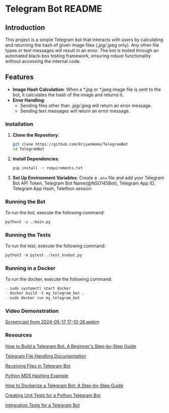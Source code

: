 # Telegram Bot README

## Introduction

This project is a simple Telegram bot that interacts with users by calculating and returning the hash of given image files (*.jpg/*.jpeg only). Any other file types or text messages will result in an error. The bot is tested through an automated black-box testing framework, ensuring robust functionality without accessing the internal code.

## Features

- **Image Hash Calculation**: When a *.jpg or *.jpeg image file is sent to the bot, it calculates the hash of the image and returns it.
- **Error Handling**:
  - Sending files other than *.jpg/*.jpeg will return an error message.
  - Sending text messages will return an error message.


### Installation

1. **Clone the Repository**:
    ```bash
    git clone https://github.com/OriyanHemo/TelegramBot
    cd TelegramBot
    ```

2. **Install Dependencies**:
    ```bash
    pip install -r requirements.txt
    ```
3. **Set Up Environment Variables**:
    Create a `.env` file and add your Telegram Bot API Token, Telegram Bot Name(@NSO145Bot), Telegram App ID, Telegram App Hash, Telethon session


### Running the Bot

To run the bot, execute the following command:
```python
python3 -u ./main.py
```
### Running the Tests

To run the test, execute the following command:
```python
python3 -m pytest ./test_nsobot.py
```

### Running in a Docker
To run the docker, execute the following command:
```python
- sudo systemctl start docker
- docker build -t my_telegram_bot .
- sudo docker run my_telegram_bot
```
### Video Demonstration
[Screencast from 2024-05-17 17-10-26.webm](https://github.com/OriyanHemo/TelegramBot/assets/121008849/c08d1bbe-1256-4770-b6fd-2bad3ff94ae4)


### Resources
[How to Build a Telegram Bot: A Beginner's Step-by-Step Guide](https://tjtanjin.medium.com/how-to-build-a-telegram-bot-a-beginners-step-by-step-guide-c671ce027c55)

[Telegram File Handling Documentation](https://docs.python-telegram-bot.org/en/v13.1/telegram.file.html)

[Receiving Files in Telegram Bot](https://grammy.dev/guide/files#receiving-files)

[Python MD5 Hashing Example](https://mkyong.com/python/python-md5-hashing-example/)

[How to Dockerize a Telegram Bot: A Step-by-Step Guide](https://tjtanjin.medium.com/how-to-dockerize-a-telegram-bot-a-step-by-step-guide-b14bc427f5dc)

[Creating Unit Tests for a Python Telegram Bot](https://stackoverflow.com/questions/63623930/how-to-create-unit-test-for-a-python-telegram-bot)

[Integration Tests for a Telegram Bot](https://dev.to/blueset/how-to-write-integration-tests-for-a-telegram-bot-4c0e)

